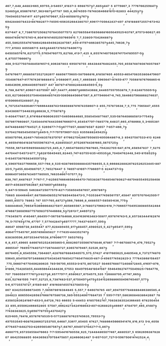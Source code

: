 ⁴⁶⁷·⁷:⁸⁴⁸·⁴⁴⁸⁸³′⁶⁶⁵·⁶⁹⁷⁵⁵:³′⁵⁴⁶⁵⁷·⁸¹⁸³⁷'³,⁶⁹⁸⁸⁷⁵⁷‽⁷:⁶⁸⁵‽⁸⁴⁷,⁵,⁸⁷⁷⁹⁸⁶⁷·³,⁷⁷⁷⁶⁷⁶⁶²⁵⁹⁸⁴⁷‽⁵²⁴⁸⁵‽⁸·⁶⁵⁶⁶⁷⁶⁷⁸⁷·⁵⁶³′⁶⁸⁷‽⁴⁷⁷⁸⁷,⁵⁶⁵:⁸·⁶⁶⁷⁴⁵⁹⁵'⁷⁸⁷⁴⁸³⁶⁴⁶⁶⁸¹⁸¹⁵'⁶²⁸⁰³,⁴⁴⁴²⁵‽⁷‽⁷⁹⁴⁹⁴⁰⁵³⁷⁴⁴¹⁴¹⁷,⁴³⁷‽⁸⁰⁷⁴⁷⁹⁶⁸⁷·⁵³³′⁸⁰⁵⁰⁸¹⁵‽⁷⁶⁷‽⁶⁹⁴²⁸⁴⁸⁰⁷⁸⁴³³′⁸⁸⁷⁶⁸²⁸⁷⁷'⁷⁴⁵⁹⁵'⁶⁵⁶³⁵²⁶⁸⁴³⁸⁰⁷⁵⁷·⁶⁹⁶¹⁷′⁷⁰⁵⁶⁴²⁴³⁷′⁴⁹⁷,⁴⁷⁸¹⁸⁸⁸⁹⁷²⁵⁵⁷′⁶⁷³′⁶²⁵‽⁶³⁷′⁶⁴⁷,⁸·⁷·⁷³⁸⁶⁷⁰⁷²⁵⁰⁸²⁷⁰⁷⁸⁴³⁵⁰⁷⁷⁵⁷³,⁸²⁷⁰⁸⁵⁵⁸⁴¹⁵⁸⁵⁶⁸⁶⁸¹⁶⁰⁵⁰⁴⁹⁵²⁵′⁶³⁷⁸⁷·⁸⁷⁵⁷³′⁶⁰⁶²⁷:⁶⁵⁶⁶⁸⁴⁷⁴⁵⁶⁷⁶⁷⁵⁷⁴⁵'⁶·⁶⁰⁴¹⁸¹⁴¹⁴⁰⁵²⁵⁰⁷⁶⁶⁵⁶¹⁵,⁷:⁷·⁵³⁸⁰⁵′⁷⁵⁴²⁶⁴⁸⁸⁷‽⁴⁵⁵:⁵⁸⁶²⁵⁵⁵⁴⁷⁶⁷⁸⁸⁶⁴²⁶⁸⁴⁹⁴⁹⁸²⁸²⁸⁷⁵⁶⁷·⁴⁵⁵′⁴¹⁷⁹⁷′⁸⁶⁶³⁸⁵⁷⁰⁷‽⁴⁴⁵·⁷⁴⁶³⁶·⁷‽⁷⁷⁷·⁸¹⁵⁰³,⁸⁰⁵⁵⁸⁶⁷′⁵,⁸⁴⁵‽⁸⁴⁴⁵⁷³⁷⁸⁵²⁷⁸⁴⁰⁶⁷⁷‽⁶⁴⁵⁰⁵⁸⁵⁷⁶⁷⁶·⁶²⁷³⁷⁷⁵:⁵⁷⁶⁹⁴⁷⁶⁰⁷⁷⁵·⁶²⁷⁸⁸·⁴¹³′⁷:⁴²⁵,⁸·⁶⁵⁵⁷⁴¹⁴⁰⁷⁵⁶²⁶⁷⁴¹⁷⁵⁴¹⁸⁹⁵⁵⁷'⁵‽⁶·⁸⁷⁵⁵⁷⁷⁶⁶⁶⁶⁷‽⁴⁰⁸·⁵′⁵²⁷⁷⁵⁰⁷⁴⁴⁸⁴⁵⁸¹⁶⁵⁷′⁵·⁸⁰⁶³⁸⁷⁸⁰³,⁶⁹⁵⁰⁷⁸⁷⁵⁵,⁴⁶⁴³⁸⁴⁸⁷⁶⁴⁸²⁴⁵⁵:⁷⁰⁵·⁸⁵⁵⁸⁷⁴⁸⁷⁴⁰⁸⁷⁴⁰⁵⁷⁸⁸⁷‽⁵⁴⁷⁸⁷⁶⁶⁷⁷:⁶⁶⁸⁸⁵⁸⁷³⁵²⁷²⁶²⁶¹⁷,⁶⁸⁸⁹⁸⁷⁷⁹⁶⁰⁵'⁵⁸⁷⁹⁸⁶⁸¹⁶·⁶¹⁸⁵⁸⁷⁴⁰⁵,⁴⁰⁵⁵³′⁴⁶⁵⁴⁷⁰⁸³⁵³⁸⁰⁸⁴⁷⁹⁶⁰⁷′⁵⁵⁴⁰⁶⁷⁶⁴⁷′⁴¹⁷⁷⁶⁷⁴³⁶¹⁸⁶⁸⁸⁴¹³,³′⁵⁶⁸⁰⁶¹⁷:⁴⁴⁵:⁷·⁴⁶⁶⁵⁸⁸⁵,⁵⁹⁶⁵⁶⁴⁷'⁸⁷⁴⁵⁵′⁴⁷⁷,⁷⁰⁵⁶⁸¹⁸⁷⁶⁷⁶⁶⁸⁶⁵'⁶⁰⁴⁶⁴³⁶⁹⁶·⁸⁹⁶⁴⁴⁰⁶⁹⁷⁸⁸⁵⁷,⁴⁴⁷,⁸⁸⁷⁸⁷′⁴⁷⁸⁰⁸²⁴⁸⁴⁴⁶⁴⁵⁶⁵′⁵·⁵‽⁶·⁷⁸⁸·⁶⁴⁷⁶⁷:⁸⁹⁶⁰⁷'⁸³⁷⁵⁵⁶⁷,⁸⁶⁷:⁵⁴⁴⁷⁷:⁴⁰⁶⁶⁷‽⁸⁶⁶⁵⁴³⁶⁸⁸·⁸⁴⁴⁶⁵⁷⁵⁵⁷⁹⁵³⁸⁷⁸·⁷:⁵′⁴²⁴⁸⁷⁵⁵⁰⁵′⁵‽⁶³⁵·⁶²⁷³⁶⁰⁸⁰⁵³⁷⁵⁴⁶⁴⁰⁸⁶⁴⁸⁵⁷⁴³⁵′⁵⁰⁶⁹⁶⁸⁴⁵⁶⁶⁴⁷⁵⁶⁷·⁶·⁶⁷⁷⁹⁴⁶⁶⁴⁷'⁶·⁷⁴⁵·⁵⁸⁴⁶⁶³⁷⁹⁶⁸⁸⁶⁸²⁷⁴⁶³⁷:⁶¹⁵⁰⁶⁶⁶⁴⁵²⁴⁸⁸⁰⁷:⁵‽⁸·⁷⁰⁷²⁵⁴⁷⁴⁴⁰⁶⁴⁶¹⁷⁷⁸⁶⁶⁶⁴⁴⁸⁸⁷⁴³′⁵⁶⁸⁰⁸⁸⁸⁷⁴¹⁶⁷⁴³⁵⁸⁶⁰⁷'³,⁸⁵⁵:⁷⁵⁷⁸⁷³⁶³⁸·⁷·⁵·⁷⁷⁵,⁷⁵⁶⁵⁸⁴⁷·⁴⁵⁵⁵⁸³⁴³⁸⁰⁶⁷⁷³⁴⁴⁸³⁵‽⁸⁶⁸³⁸·⁵·⁷⁷⁵⁸⁷⁸⁷‽⁵'⁴⁰⁸⁴⁷⁷⁸⁸⁷·⁵·⁶⁷⁴¹⁶⁸⁴¹⁶⁰⁶⁰⁶³⁵⁵⁷′⁵⁴⁶⁵⁶⁶⁸⁴⁶⁸⁵·⁵⁵⁸⁵⁴⁵⁴⁸⁷⁷⁴⁸⁷·⁵³⁵′⁵⁸⁷⁴⁴⁰⁸⁶⁸⁵⁸¹³′⁷⁷⁵⁴⁵‽⁵⁰⁷⁸⁶¹⁷⁶⁶⁰⁸⁰⁷·⁷²⁴⁵⁴⁴⁴¹⁶⁷⁴⁴⁴³⁵⁶⁶⁷⁶⁶⁶⁹⁷′⁵·⁸⁵⁴⁵⁴⁷⁷⁹⁷'⁷⁴⁸⁵⁷⁷⁸·⁶⁴⁸³⁷:⁶⁶⁵:⁴⁷⁴⁸⁶⁶⁸·⁵·³′⁶⁰⁵³⁸¹⁸⁴⁷⁴⁴⁸⁸⁴⁶⁰⁷⁷⁶⁴⁵²⁷:⁵,⁵²⁶⁹⁸⁷⁷'⁷′⁵‽⁶⁷⁷⁷⁸⁵⁷:⁸⁸⁸⁶⁷⁸⁵⁸⁷,⁶²⁶⁵⁷,⁷′⁸⁵⁷'⁴⁶⁶·⁷‽⁵³⁷⁰⁴²⁷⁶⁸⁵⁴⁵⁴⁵⁵⁸⁷‽⁸⁴⁵′⁵:⁷′⁷′⁷⁹⁷⁹⁷⁹⁶⁹⁷'⁵²³,⁶³⁵⁵⁸⁸⁸²⁴⁹⁴²⁵‽⁸⁵⁸⁰⁷⁹⁷⁶⁶·⁸²⁴⁸⁷'⁷⁸⁵⁴⁸³⁵⁷⁸³⁷⁹⁷⁰⁷,⁶¹⁷⁶⁶²⁷⁵⁴²⁶⁶⁷⁹⁵⁰⁸⁵⁵′⁶⁹⁵⁰⁶⁴⁸⁶⁷′⁸·³,⁸⁹⁴³⁷⁵⁸⁷⁵³³′⁴¹³,⁶²⁴⁶⁶·⁴⁶⁵⁹⁴¹⁶⁰⁴¹⁸³⁸⁷⁸⁵⁵⁹⁶⁷⁴³⁷'⁶·⁴²⁸⁸⁵⁵⁸³⁷·⁸⁷⁵²⁶⁹⁷⁴⁴³⁶¹⁶⁶⁵:⁵⁶⁷⁵⁷²⁵‽⁷⁵⁵⁵⁶·⁵⁶⁷³⁴¹⁵⁹⁸⁹⁵⁸⁸⁴⁸²⁷²⁵:⁸⁴⁵:⁸·⁷:⁶⁶⁵⁴⁷⁵⁸⁰⁵²⁷⁶⁸⁷⁶⁸⁵:⁷⁹⁴²⁸²⁷⁰⁵'⁶⁴⁷:⁶⁷⁶·⁴⁵⁸⁹⁴⁷⁸³⁷,⁷·⁵²⁷⁵⁴⁴⁷⁰⁴⁴⁷′⁵⁴⁵⁷³′⁸⁷⁷·⁷‽⁶²⁸¹⁵⁶⁴⁹⁴⁸⁵·⁶²⁴⁴⁵:⁷⁴⁷′⁸³⁷⁵⁵′⁸³⁵'⁴⁹⁵³⁵‽⁸·⁷⁰⁴⁰⁴⁷⁶²⁴⁴⁸·⁵⁴⁵'⁸¹⁵⁸⁵²⁵‽⁵'⁶³⁴⁵⁷³⁸⁷⁶⁵⁸³⁴⁵⁵⁹⁷²⁵‽⁸·⁵⁹⁶⁹⁷⁵⁸³⁷⁷⁶⁶⁶⁵⁶·⁵⁵⁷'⁷⁶⁸·⁸·⁵³⁵'⁶³⁸⁷⁸⁶⁵⁰⁸⁸⁸⁸⁴³⁵⁷⁶⁸⁶⁵⁵:⁵:⁵·⁶⁶⁶⁸⁸²⁸⁸⁸²⁶⁷⁸²⁵²⁶²⁵³⁴⁴⁵'⁸⁸⁷³⁵′⁵·⁷‽⁴⁵⁵:⁶⁰⁴⁹⁸⁶⁷⁰⁷·⁷·⁷⁸⁵²⁷⁶⁴⁴⁷,⁵,⁷⁴⁶⁹⁷'⁸¹⁶⁹⁷'⁷⁷⁸⁶⁶⁹⁷'⁵,⁸²⁴⁴⁷³⁷'⁵‽⁶⁰⁶⁶⁴⁹⁷³⁶⁵⁸⁷⁴³⁴⁹⁷⁷⁸⁰⁵⁰⁵·⁷⁴⁶³⁵⁴⁶⁶⁷′⁵⁷⁵⁷⁷:⁵‽⁶³⁸·⁷⁶⁷·⁶⁴⁸⁷⁶³⁷,⁷′⁷⁶⁷'⁷·⁷'⁸²⁵⁶⁵⁷⁴⁶⁶⁴⁶⁵⁶⁰⁴⁶⁴⁷⁵'⁷⁸⁵³⁸³⁸⁷⁷⁰⁴⁸⁵⁴⁸⁷⁸⁰⁸²⁷′⁴⁸⁷⁹⁴⁸⁵⁵⁴⁹⁵²⁵⁸⁴⁰⁸⁴⁶¹⁷'⁴⁵⁶³⁸⁹⁷⁰⁶³⁶⁸⁷·⁶³⁷⁸⁶⁹⁷‽⁶⁵⁶⁸⁵‽⁵:⁸⁴⁷'⁵′⁵⁹⁸⁴⁵,⁵⁴⁶³⁸⁴⁷²⁵⁰⁷⁷⁵⁷⁵′⁴²⁷'⁷³⁵⁸⁵⁰⁴⁵⁸⁷⁶⁵⁷·⁴⁹⁶⁷⁸⁶⁷‽⁷⁰⁶⁸⁵,⁸⁸⁴⁴⁶⁴⁶⁴⁷:⁶⁸⁷⁹⁸⁶⁴⁹⁸⁵⁵²⁷⁴⁷⁸⁸⁹⁴⁴⁵⁸⁴⁷³′⁵·⁷′⁵³⁵³⁸⁴⁷⁷⁴⁹⁸⁵⁶¹⁷⁹⁷·⁴⁵⁸⁴⁷,⁸⁹⁷⁵⁷⁰⁷⁶⁴²⁵⁰⁵′⁷⁰⁸⁶⁵:⁸⁵⁵⁷³,⁷⁸⁸⁶³,⁷⁴⁷,⁵⁵⁷′⁷⁶⁵:⁴⁸⁷²⁷‽⁵⁶⁶·⁷⁸⁶⁸⁶·⁸·⁴⁴⁸⁸⁵⁵⁷'⁵⁸⁵⁸⁵′⁶³⁶·⁷⁷⁵‽⁵⁴⁸⁸⁴⁴⁶⁴⁵·⁷⁹⁶⁵⁴¹⁵³⁶⁶⁶⁶⁶⁴⁸²⁷⁵⁸¹⁷:⁶⁰⁵⁸⁶⁵⁵⁶⁷:³′⁷⁴⁸⁰⁷²⁷⁹⁶⁶³′⁶¹⁸·⁷'⁷⁰⁶⁶⁵⁷⁷⁰⁴⁹⁵³⁸⁰⁸⁸⁵⁵⁴²⁴⁸⁴⁴⁷⁴⁶⁸⁷³⁸⁰⁸⁹⁶⁸⁷⁷⁵⁷⁸⁹⁸³⁷⁵⁷⁴⁴⁶⁶⁶⁸·⁵‽⁷²⁶¹³′⁷·⁸⁴⁶⁹⁷²⁷‽⁷⁷⁴³⁴⁵⁸⁷⁵,⁴¹⁴⁰⁴⁶⁷:⁸⁶⁴⁹⁵′⁷'⁵⁶⁷⁵⁸⁷⁸⁴⁶⁸⁶·⁶³⁴¹⁶³⁶¹⁶³⁴⁸³′⁵⁰⁸¹⁷:⁶⁹⁷⁸⁷⁴⁷⁴³′⁵·⁸·⁸⁵⁷³⁸³⁴⁴⁴¹⁸²⁸⁷⁴⁷⁶·⁵'⁷⁵⁷⁴⁵‽⁷⁷⁶·⁴⁷⁷⁹⁷,⁷·⁵⁷⁷⁴⁴²⁸⁴⁷‽⁶⁹⁷⁷⁷⁷⁷·⁷⁴⁴³⁷′⁸⁵⁴¹⁷:⁵⁹⁵‽⁴⁸⁶⁴⁷,⁸⁹⁸⁶⁷³⁸·⁸⁴⁵⁹⁴⁴⁷,⁸⁷⁷:⁶²⁸⁴⁸⁹⁴⁵⁵·⁸¹⁷‽⁸⁸⁴⁵⁷:⁴⁹⁸⁰⁵²⁵·⁵·⁴²⁷‽⁶⁵⁴¹⁷:⁵⁹⁵‽⁴⁰⁶⁴⁷⁷⁷⁵⁴⁵⁷⁶⁷·⁸⁰⁵⁷⁴⁹⁸⁰⁸⁵⁸²⁷,⁷'⁷⁷⁴³⁵′⁴⁴⁴³⁵²⁷⁴⁷‽⁸³⁸³⁸⁹⁵⁹⁶·⁶⁹⁷³⁵³⁴⁴⁷⁰⁵³⁸·⁸⁷⁶⁰⁶⁶⁷⁷⁷,⁵⁸⁵³⁷⁶⁵‽⁶·⁸·⁴⁵⁷:⁴⁹⁶⁶⁵,⁸⁴⁶⁶⁷⁸⁵²⁵²⁴³⁶⁵⁸⁶⁵′⁵·⁸⁰⁸²⁶⁰⁷³⁵⁵⁶⁶⁷⁴⁷⁸⁸⁴⁶·⁶⁷⁸⁶⁷,⁷′⁷'⁶⁶⁷⁰⁸⁰⁷′⁶·⁴⁷⁶·⁷⁹⁵²⁷‽⁴⁶⁶⁵⁵⁴⁷,⁷⁶⁸⁹⁵⁷⁷⁴⁴⁰⁷²⁷′⁷²⁶⁷⁴⁴⁴⁰⁷²⁷·⁸³⁶⁵⁷⁸⁷⁹⁴⁶⁷:⁵²⁵²⁶·⁸⁸⁷‽⁸⁰⁷⁶⁴⁹⁵:⁶·⁶⁵⁴⁵⁵⁹⁸·⁷³⁶⁴⁸⁰⁷:⁴²⁸⁷⁶⁸⁷⁶⁸⁸⁴⁹⁴⁰⁵⁷⁵·⁵⁷⁵:⁵⁷⁴²⁷,⁴¹⁸¹⁷⁶⁶⁵⁶²⁵·⁸⁴⁸⁹⁵⁴⁸·⁶·⁷³⁷²⁷⁷⁴⁸⁷⁰⁵⁹⁶⁴⁵:⁸⁵⁴¹⁵⁸⁷⁹⁷³⁴⁸⁸⁸⁸³⁷⁵⁴³⁴³⁴⁵⁷⁸⁸⁵⁴²⁷⁷⁴⁰⁴¹⁷⁴⁸³⁵′⁴⁸⁷'³′⁴⁹⁸⁵⁷⁷⁴⁵⁸²⁸²⁵′³,⁷⁷⁷⁸⁴³⁸⁶⁸¹⁵⁸⁴⁵⁷,⁷⁷⁵:⁵⁶⁶⁰⁷′⁶⁷⁷⁰⁴⁰⁶²⁸⁰⁶³⁵,⁷⁸⁵′⁵⁶⁷⁹⁵·⁶⁵⁵⁵³′³′⁸⁷⁵·⁸⁶⁷³⁵²⁷,⁵⁰⁴⁶⁵⁷⁶⁸⁸⁷⁷²⁴⁰⁸⁸⁷²⁸⁴⁵:⁴¹⁶⁹⁷'⁸⁷⁶·⁸¹⁸⁶⁶·⁷⁵⁴²⁸⁵⁸⁵⁵:⁶⁴⁴⁶⁵⁶⁶⁴⁴³⁴⁴⁸³⁶·⁵⁷⁵⁵³,⁶⁸⁴⁹⁷⁹⁵⁴⁸¹⁸⁰⁴¹⁵⁸⁷,⁵⁹⁴⁶⁴⁹⁸²⁷⁴⁷⁷⁵⁰⁴⁹⁸²⁵'⁷⁸⁶⁴⁷⁷⁶·⁷⁰⁷,⁷⁰⁸⁰⁵⁵⁸¹⁷⁷⁷⁶⁷‽³′⁸²⁷‽⁶·⁸⁵⁷⁷⁷⁹⁷′⁷:⁸⁵⁸⁰⁶²⁷·⁶⁷⁵⁴⁵⁷⁵·⁵³⁵,⁷²⁶⁸⁸⁸⁷⁰⁵:⁴⁷⁷⁴⁷·⁶⁶⁵‽⁶³⁵·⁵²⁷⁴⁸¹⁵⁹⁵,⁷′⁶¹⁷·⁵²⁷²⁵·⁸·⁷³⁸⁷⁴⁸³′⁵³⁷:⁶⁷⁵⁰⁴⁹⁷‽⁴⁷⁵‽⁵³⁴¹⁵²⁶⁹⁸⁸⁶⁶⁵⁰⁴⁹⁶⁷⁴⁵⁴⁰⁷:⁵⁷⁷‽⁵′⁶·⁶⁷⁷³⁵⁵⁷⁴⁷²⁷·⁸¹⁵⁸⁵′⁸⁸⁷,⁴¹⁸¹⁶⁰⁸¹⁴⁵⁵⁷⁴³⁷⁰⁸⁵⁵′⁵‽⁸⁶⁷,⁸³⁴²⁵³⁵⁸⁶⁶⁷³⁴⁹⁵,⁷:⁵⁸⁵⁶⁷⁸⁶¹⁸³⁸⁴⁸⁴⁵,⁵:⁵⁵⁷·⁷,⁶⁴⁶⁰⁷⁸⁷⁸⁵,⁴⁸⁷·⁸⁹⁴⁷⁵⁹⁷⁷⁸⁴⁸⁸⁸⁸⁴⁸⁶³⁸⁶⁵⁸⁵:⁴²⁸⁴⁸²³,⁸⁰⁶⁵⁵⁰⁴²⁶⁹⁸³⁷⁶⁶⁸⁷⁶⁷⁵⁸⁶⁷³⁸·⁵⁸⁵′⁵⁵⁵²⁴⁰⁶⁷⁷⁶⁸⁴⁷³⁵,⁷,⁵⁹⁵′⁷′⁷⁹⁷:⁵⁸⁶³⁶⁰⁸⁴⁸³⁸⁶⁴²⁶⁸⁷,⁷⁸⁴³⁵⁸⁵²⁶³⁶²⁴¹⁸⁶⁷′⁴⁹³′⁵:⁸⁴⁷²⁸·⁷⁶³,⁶⁶⁶⁹³,⁵'⁴⁴⁴⁵³,⁶¹⁸⁵⁷⁵⁶²⁷⁴⁷·⁷⁰⁸³⁸³⁸³⁵²⁴³⁶⁶⁴⁸⁵,⁶⁷⁸²⁵⁰⁴⁵⁴³³,⁸⁹⁵:⁸⁵⁵⁰⁶²⁴⁶⁶⁸⁵²⁸⁰⁵,⁵⁷⁵⁸⁷·⁴⁶⁶²⁴²⁷³⁴²⁴¹⁶⁸⁶⁴³′⁴⁰⁷'⁸²⁶⁸⁸²⁵‽⁴⁶⁶⁶⁷,⁴⁷⁸⁴⁷⁹⁷·⁴⁶⁵·⁴¹⁴⁸⁷‽⁷⁷⁴³⁸³⁸³⁸²⁵:⁵‽⁶⁹⁸⁷⁷⁸⁷⁵⁵‽⁴³⁷⁰⁴²⁷‽⁶²⁵′⁶⁰⁵:⁷⁸⁴¹⁸·⁸⁵⁷⁸⁷⁶⁷⁸⁵³⁵′⁵'⁵⁷⁷²⁸⁸⁸⁷⁸⁷⁶²⁵⁷⁴⁵⁶³⁵·⁷⁹⁵⁵³′⁷‽⁴⁹⁷⁵⁵³⁵⁴⁵'⁶⁰⁸⁷⁶²⁸⁶⁶³⁷²⁵³⁷⁰⁵·⁶⁴⁶⁸⁷·⁵³⁶¹⁷·⁸⁵⁴⁰⁵,⁶⁷⁴²⁷:⁷⁴⁸⁸⁶⁶⁴⁵⁶⁶⁶⁹⁴¹⁴⁷⁶·⁸¹⁶·⁸¹³,⁵′⁸·⁴⁰⁵⁸⁴⁷⁷⁶⁴⁵⁷′⁸⁴⁸²⁷⁰³′⁴²⁶⁹⁵⁶⁵⁴⁶⁷⁵⁶⁷‽⁷:⁶⁸⁷⁶⁷:⁶⁹⁴⁹⁷³⁷⁰⁴²⁷′⁷'⁵:⁸⁶⁷‽⁴⁸⁶⁰⁷⁷⁵·⁸⁵⁷³⁵⁸⁵⁵⁸⁴⁷⁶⁶⁶³,⁷′⁷'⁵⁹⁵⁴⁴¹⁶⁷⁸⁰⁵⁵⁸·⁶²⁵·⁷²⁴⁴⁸⁴⁸⁶⁵⁰⁷⁷⁴⁶⁷·⁴⁸⁸⁰⁵³⁷·⁵,⁶⁵⁶²⁶⁹⁶³⁸⁷⁸²⁸⁰⁷,⁸⁶⁴²⁵⁹⁸⁸⁸⁹⁵,⁶⁰⁴³⁶⁹⁸³⁷⁹⁷⁵⁸⁴⁷⁵⁸⁵⁷:⁸²⁴⁶⁶⁰⁶²⁴⁸⁷,⁵'⁶⁵⁷′⁵³⁷·⁷²⁷′⁵′⁵⁹⁶⁷⁵⁰⁶¹⁴¹⁴²⁵²⁴:⁴:
